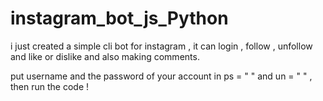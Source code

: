 # instagram_bot_js_Python
i just created a simple cli bot for instagram , it can login , follow , unfollow and like or dislike and also making comments.

put username and the password of your account in ps = " " and un = " " , then run the code !
